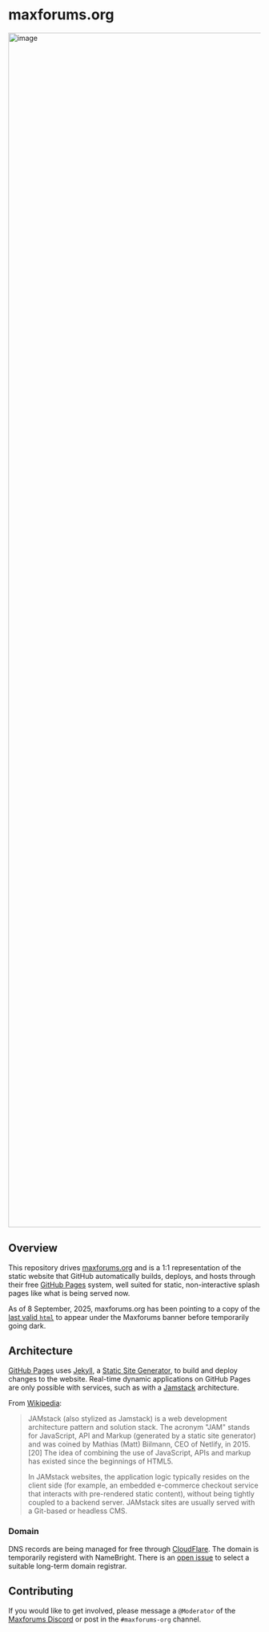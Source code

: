 # maxforums.org

<img width="3354" height="2382" alt="image" src="https://github.com/user-attachments/assets/34f92509-f220-4d2f-bf90-f3363af2af17" /><br>

## Overview

This repository drives [maxforums.org](https://maxforums.org) and is a 1:1 representation of the static website that GitHub automatically builds, deploys, and hosts through their free [GitHub Pages](https://docs.github.com/en/pages) system, well suited for static, non-interactive splash pages like what is being served now.

As of 8 September, 2025, maxforums.org has been pointing to a copy of the [last valid `html`](https://web.archive.org/web/20231205223116/https://www.maxforums.org/) to appear under the Maxforums banner before temporarily going dark.

## Architecture

[GitHub Pages](https://docs.github.com/en/pages) uses [Jekyll](https://jekyllrb.com), a [Static Site Generator](https://en.wikipedia.org/wiki/Static_site_generator), to build and deploy changes to the website. Real-time dynamic applications on GitHub Pages are only possible with services, such as with a [Jamstack](https://jamstack.org) architecture.

From [Wikipedia](https://en.wikipedia.org/wiki/JavaScript_stack#JAMstack):

> JAMstack (also stylized as Jamstack) is a web development architecture pattern and solution stack. The acronym "JAM" stands for JavaScript, API and Markup (generated by a static site generator) and was coined by Mathias (Matt) Biilmann, CEO of Netlify, in 2015.[20] The idea of combining the use of JavaScript, APIs and markup has existed since the beginnings of HTML5.
> 
> In JAMstack websites, the application logic typically resides on the client side (for example, an embedded e-commerce checkout service that interacts with pre-rendered static content), without being tightly coupled to a backend server. JAMstack sites are usually served with a Git-based or headless CMS.

### Domain

DNS records are being managed for free through [CloudFlare](https://www.cloudflare.com/plans/free/). The domain is temporarily registerd with NameBright. There is an [open issue](https://github.com/maxforums/maxforums.org/issues/6) to select a suitable long-term domain registrar.

## Contributing

If you would like to get involved, please message a `@Moderator` of the [Maxforums Discord](https://discord.com/invite/b9Qbqfe) or post in the `#maxforums-org` channel.
